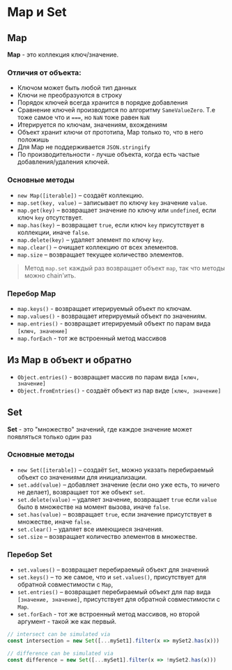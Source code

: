 # Map и Set

## Map 

**Map** - это коллекция ключ/значение. 

### Отличия от объекта:

- Ключом может быть любой тип данных
- Ключи не преобразуются в строку
- Порядок ключей всегда хранится в порядке добавления
- Сравнение ключей производится по алгоритму `SameValueZero`. Т.е тоже самое что и `===`, но `NaN` тоже равен `NaN`
- Итерируется по ключам, значениям, вхождениям
- Объект хранит ключи от прототипа, Map только то, что в него положишь
- Для Map не поддерживается `JSON.stringify`
- По производительности - лучше объекта, когда есть частые добавления/удаления ключей.

### Основные методы

- `new Map([iterable])` – создаёт коллекцию.
- `map.set(key, value)` – записывает по ключу `key` значение `value`.
- `map.get(key)` – возвращает значение по ключу или `undefined`, если ключ `key` отсутствует.
- `map.has(key)` – возвращает `true`, если ключ `key` присутствует в коллекции, иначе `false`.
- `map.delete(key)` – удаляет элемент по ключу `key`.
- `map.clear()` – очищает коллекцию от всех элементов.
- `map.size` – возвращает текущее количество элементов.

> Метод `map.set` каждый раз возвращает объект `map`, так что методы можно chain'ить.

### Перебор Map

- `map.keys()` - возвращает итерируемый объект по ключам.
- `map.values()` - возвращает итерируемый объект по значениям.
- `map.entries()` - возвращает итерируемый объект по парам вида `[ключ, значение]`
- `map.forEach` - тот же встроенный метод массивов

## Из Map в объект и обратно

- `Object.entries()` - возвращает массив по парам вида `[ключ, значение]`
- `Object.fromEntries()` - создаёт объект из пар виде `[ключ, значение]`

## Set

**Set** - это "множество" значений, где каждое значение может появляться только один раз

### Основные методы

- `new Set([iterable])` – создаёт `Set`, можно указать перебираемый объект со значениями для инициализации.
- `set.add(value)` – добавляет значение (если оно уже есть, то ничего не делает), возвращает тот же объект `set`.
- `set.delete(value)` – удаляет значение, возвращает `true` если `value` было в множестве на момент вызова, иначе `false`.
- `set.has(value)` – возвращает `true`, если значение присутствует в множестве, иначе `false`.
- `set.clear()` – удаляет все имеющиеся значения.
- `set.size` – возвращает количество элементов в множестве.

### Перебор Set

- `set.values()` – возвращает перебираемый объект для значений
- `set.keys()` – то же самое, что и `set.values()`, присутствует для обратной совместимости с `Map`,
- `set.entries()` – возвращает перебираемый объект для пар вида `[значение, значение]`, присутствует для обратной совместимости с `Map`.
- `set.forEach` - тот же встроенный метод массивов, но второй аргумент - такой же как первый.

```js
// intersect can be simulated via
const intersection = new Set([...mySet1].filter(x => mySet2.has(x)))

// difference can be simulated via
const difference = new Set([...mySet1].filter(x => !mySet2.has(x)))
```
